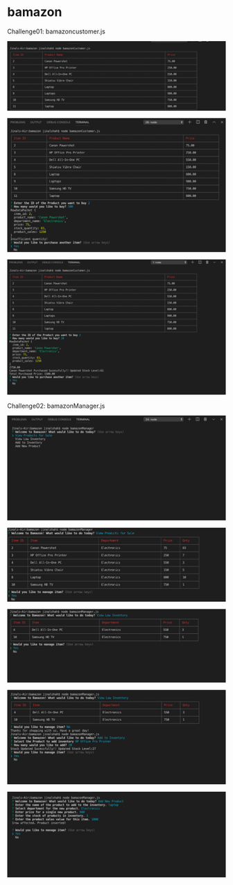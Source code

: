 # bamazon

Challenge01: bamazoncustomer.js

![Alt Text](https://raw.githubusercontent.com/Jinshah/bamazon/master/images/viewlist-custoer.png)

![Alt Text](https://raw.githubusercontent.com/Jinshah/bamazon/master/images/viewproduct-insufficient.png)

![Alt Text](https://raw.githubusercontent.com/Jinshah/bamazon/master/images/buyproduct-customer.png)

Challenge02: bamazonManager.js

![Alt Text](https://raw.githubusercontent.com/Jinshah/bamazon/master/images/Manager-options.png)

![Alt Text](https://raw.githubusercontent.com/Jinshah/bamazon/master/images/viewproductforsale-manager.png)

![Alt Text](https://raw.githubusercontent.com/Jinshah/bamazon/master/images/viewlowinventory-manager.png)

![Alt Text](https://raw.githubusercontent.com/Jinshah/bamazon/master/images/addtoinventory-manager.png)

![Alt Text](https://raw.githubusercontent.com/Jinshah/bamazon/master/images/addnewproduct-manager.png)

